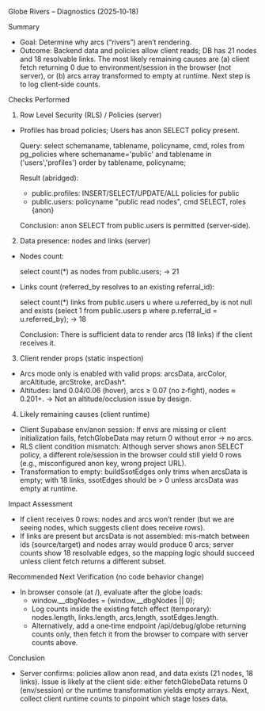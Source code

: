 Globe Rivers – Diagnostics (2025‑10‑18)

Summary
- Goal: Determine why arcs (“rivers”) aren’t rendering.
- Outcome: Backend data and policies allow client reads; DB has 21 nodes and 18 resolvable links. The most likely remaining causes are (a) client fetch returning 0 due to environment/session in the browser (not server), or (b) arcs array transformed to empty at runtime. Next step is to log client‑side counts.

Checks Performed
1) Row Level Security (RLS) / Policies (server)
- Profiles has broad policies; Users has anon SELECT policy present.

  Query:
  select schemaname, tablename, policyname, cmd, roles
  from pg_policies
  where schemaname='public' and tablename in ('users','profiles')
  order by tablename, policyname;

  Result (abridged):
  - public.profiles: INSERT/SELECT/UPDATE/ALL policies for public
  - public.users: policyname "public read nodes", cmd SELECT, roles {anon}

  Conclusion: anon SELECT from public.users is permitted (server‑side).

2) Data presence: nodes and links (server)
- Nodes count:

  select count(*) as nodes from public.users; → 21

- Links count (referred_by resolves to an existing referral_id):

  select count(*) links
  from public.users u
  where u.referred_by is not null
    and exists (select 1 from public.users p where p.referral_id = u.referred_by);
  → 18

  Conclusion: There is sufficient data to render arcs (18 links) if the client receives it.

3) Client render props (static inspection)
- Arcs mode only is enabled with valid props: arcsData, arcColor, arcAltitude, arcStroke, arcDash*.
- Altitudes: land 0.04/0.06 (hover), arcs ≥ 0.07 (no z‑fight), nodes ≈ 0.201+.
  → Not an altitude/occlusion issue by design.

4) Likely remaining causes (client runtime)
- Client Supabase env/anon session: If envs are missing or client initialization fails, fetchGlobeData may return 0 without error → no arcs.
- RLS client condition mismatch: Although server shows anon SELECT policy, a different role/session in the browser could still yield 0 rows (e.g., misconfigured anon key, wrong project URL).
- Transformation to empty: buildSsotEdges only trims when arcsData is empty; with 18 links, ssotEdges should be > 0 unless arcsData was empty at runtime.

Impact Assessment
- If client receives 0 rows: nodes and arcs won’t render (but we are seeing nodes, which suggests client does receive rows).
- If links are present but arcsData is not assembled: mis‑match between ids (source/target) and nodes array would produce 0 arcs; server counts show 18 resolvable edges, so the mapping logic should succeed unless client fetch returns a different subset.

Recommended Next Verification (no code behavior change)
- In browser console (at /), evaluate after the globe loads:
  - window.__dbgNodes = (window.__dbgNodes || 0);
  - Log counts inside the existing fetch effect (temporary): nodes.length, links.length, arcs,length, ssotEdges.length.
  - Alternatively, add a one‑time endpoint /api/debug/globe returning counts only, then fetch it from the browser to compare with server counts above.

Conclusion
- Server confirms: policies allow anon read, and data exists (21 nodes, 18 links). Issue is likely at the client side: either fetchGlobeData returns 0 (env/session) or the runtime transformation yields empty arrays. Next, collect client runtime counts to pinpoint which stage loses data.




